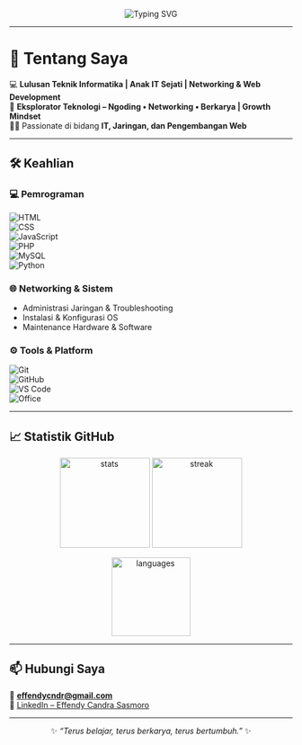 <!-- Banner -->
<p align="center">
  <img src="https://readme-typing-svg.herokuapp.com?font=Fira+Code&weight=600&size=24&pause=1000&color=00C2FF&center=true&vCenter=true&width=700&lines=Halo,+Saya+Effendy+Candra+Sasmoro;IT+Support+|+Network Administrator+|+Web+Development+Data+Analis+|Internet+of+Things|;Terus+Belajar+%7C+Terus+Berkarya+%7C+Terus+Bertumbuh" alt="Typing SVG" />
</p>

---

# 👋 Tentang Saya  

💻 **Lulusan Teknik Informatika | Anak IT Sejati | Networking & Web Development**  
🚀 **Eksplorator Teknologi – Ngoding • Networking • Berkarya | Growth Mindset**  
🧑‍💻 Passionate di bidang **IT, Jaringan, dan Pengembangan Web**  

---

## 🛠️ Keahlian  

### 💻 Pemrograman  
![HTML](https://img.shields.io/badge/-HTML5-E34F26?logo=html5&logoColor=fff)  
![CSS](https://img.shields.io/badge/-CSS3-1572B6?logo=css3&logoColor=fff)  
![JavaScript](https://img.shields.io/badge/-JavaScript-F7DF1E?logo=javascript&logoColor=000)  
![PHP](https://img.shields.io/badge/-PHP-777BB4?logo=php&logoColor=fff)  
![MySQL](https://img.shields.io/badge/-MySQL-4479A1?logo=mysql&logoColor=fff)  
![Python](https://img.shields.io/badge/-Python-3776AB?logo=python&logoColor=fff)  

### 🌐 Networking & Sistem  
- Administrasi Jaringan & Troubleshooting  
- Instalasi & Konfigurasi OS  
- Maintenance Hardware & Software  

### ⚙️ Tools & Platform  
![Git](https://img.shields.io/badge/-Git-F05032?logo=git&logoColor=fff)  
![GitHub](https://img.shields.io/badge/-GitHub-181717?logo=github&logoColor=fff)  
![VS Code](https://img.shields.io/badge/-VS%20Code-0078D4?logo=visualstudiocode&logoColor=fff)  
![Office](https://img.shields.io/badge/-Microsoft%20Office-D83B01?logo=microsoftoffice&logoColor=fff)  

---

## 📈 Statistik GitHub  

<p align="center">
  <img src="https://github-readme-stats.vercel.app/api?username=your-username&show_icons=true&theme=tokyonight" alt="stats" height="160"/>
  <img src="https://github-readme-streak-stats.herokuapp.com/?user=your-username&theme=tokyonight" alt="streak" height="160"/>
</p>  

<p align="center">
  <img src="https://github-readme-stats.vercel.app/api/top-langs/?username=your-username&layout=compact&theme=tokyonight" alt="languages" height="140"/>
</p>

---

## 📫 Hubungi Saya  

📧 **effendycndr@gmail.com**  
🔗 [LinkedIn – Effendy Candra Sasmoro](https://linkedin.com/in/effendy-candra-sasmoro)  

---

<p align="center">
  ✨ <i>“Terus belajar, terus berkarya, terus bertumbuh.”</i> ✨
</p>

